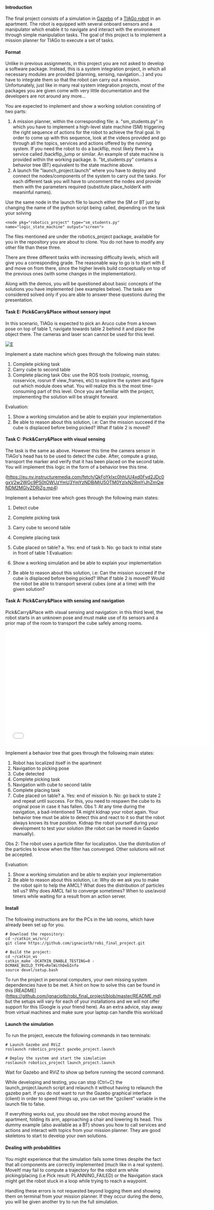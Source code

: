 #### Introduction
The final project consists of a simulation in [Gazebo](http://gazebosim.org/) of a [TIAGo robot](http://tiago.pal-robotics.com/) in an apartment. The robot is equipped with several onboard sensors and a manipulator which enable it to navigate and interact with the environment through simple manipulation tasks. The goal of this project is to implement a mission planner for TIAGo to execute a set of tasks.

#### Format
Unlike in previous assignments, in this project you are not asked to develop a software package. Instead, this is a system integration project, in which all necessary modules are provided (planning, sensing, navigation...) and you have to integrate them so that the robot can carry out a mission. Unfortunately, just like in many real system integration projects, most of the packages you are given come with very little documentation and the developers are not around any more...

You are expected to implement and show a working solution consisting of two parts:

1. A mission planner, within the corresponding file:
a. "sm_students.py" in which you have to implement a high-level state machine (SM) triggering the right sequence of actions for the robot to achieve the final goal. In order to come up with this sequence, look at the videos provided and go through all the topics, services and actions offered by the running system. If you need the robot to do a backflip, most likely there's a service called /backflip_jump or similar. An example of state machine is provided within the working package.
b. "bt_students.py" contains a behavior tree (BT) equivalent to the state machine above.
2. A launch file "launch_project.launch" where you have to deploy and connect the nodes/components of the system to carry out the tasks. For each different task you will have to uncomment the  nodes and provide them with the parameters required (substitute place_holderX with meaninful names).

Use the same node in the launch file to launch either the SM or BT just by changing the name of the python script being called, depending on the task your solving

```
<node pkg="robotics_project" type="sm_students.py" name="logic_state_machine" output="screen">
```

The files mentioned are under the robotics_project package, available for you in the repository you are about to clone. You do not have to modify any other file than these three. 

There are three different tasks with increasing difficulty levels, which will give you a corresponding grade. The reasonable way to go is to start with E and move on from there, since the higher levels build conceptually on top of the previous ones (with some changes in the implementation).

Along with the demos, you will be questioned about basic concepts of the solutions you have implemented (see examples below). The tasks are considered solved only if you are able to answer these questions during the presentation.

#### Task E: Pick&Carry&Place without sensory input
In this scenario, TIAGo is expected to pick an Aruco cube from a known pose on top of table 1, navigate towards table 2 behind it and place the object there. The cameras and laser scan cannot be used for this level.

[![E](https://imgur.com/H7LWQ4q)](https://eu.nv.instructuremedia.com/fetch/QkFoYkIxc0hhUU54d0Fvd2JDc0gzbVo2WGc9PS0tNWNjYzkzMjBhNzc4YjRmZjM1ZmRkYmQxNWI4NGY0MDU4NTAzOGM5ZQ.mp4)

Implement a state machine which goes through the following main states:

1. Complete picking task
2. Carry cube to second table
3. Complete placing task
Obs: use the ROS tools (rostopic, rosmsg, rosservice, rosrun tf view_frames, etc) to explore the system and figure out which module does what. You will realize this is the most time-consuming part of this level. Once you are familiar with the project, implementing the solution will be straight forward.

Evaluation:

1. Show a working simulation and be able to explain your implementation
2. Be able to reason about this solution, i.e: Can the mission succeed if the cube is displaced before being picked? What if table 2 is moved?

#### Task C: Pick&Carry&Place with visual sensing
The task is the same as above. However this time the camera sensor in TIAGo's head has to be used to detect the cube. After, compute a grasp, transport the marker and verify that it has been placed on the second table. You will implement this logic in the form of a behavior tree this time.

(https://eu.nv.instructuremedia.com/fetch/QkFoYkIxc0hhUU4xd0Fvd2JDc0gxV2w2WGc9PS0tOWUzYmU3YmYzNDBiMjU5OTM0YzIxN2RmYjJhZmQwNDM2MGIyZDRiZg.mp4)

Implement a behavior tree which goes through the following main states:

1. Detect cube
2. Complete picking task 
3. Carry cube to second table
4. Complete placing task
5. Cube placed on table?
a. Yes: end of task
b. No: go back to initial state in front of table 1
Evaluation:

1. Show a working simulation and be able to explain your implementation
2. Be able to reason about this solution, i.e: Can the mission succeed if the cube is displaced before being picked? What if table 2 is moved? Would the robot be able to transport several cubes (one at a time) with the given solution?  

#### Task A: Pick&Carry&Place with sensing and navigation
Pick&Carry&Place with visual sensing and navigation: in this third level, the robot starts in an unknown pose and must make use of its sensors and a prior map of the room to transport the cube safely among rooms.

<iframe src='//gifs.com/embed/robotics-assignment5-e-k8PMpK' frameborder='0' scrolling='no' width='640px' height='360px' style='-webkit-backface-visibility: hidden;-webkit-transform: scale(1);' ></iframe>

Implement a behavior tree that goes through the following main states:

1. Robot has localized itself in the apartment
2. Navigation to picking pose
3. Cube detected
4. Complete picking task 
5. Navigation with cube to second table
6. Complete placing task
7. Cube placed on table?
a. Yes: end of mission
b. No: go back to state 2 and repeat until success. For this, you need to respawn the cube to its original pose in case it has fallen.
Obs 1: At any time during the navigation, a bad-intentioned TA might kidnap your robot again. Your behavior tree must be able to detect this and react to it so that the robot always knows its true position. Kidnap the robot yourself during your development to test your solution (the robot can be moved in Gazebo manually).

Obs 2: The robot uses a particle filter for localization. Use the distribution of the particles to know when the filter has converged. Other solutions will not be accepted.

Evaluation:

1. Show a working simulation and be able to explain your implementation
2. Be able to reason about this solution, i.e: Why do we ask you to make the robot spin to help the AMCL? What does the distribution of particles tell us? Why does AMCL fail to converge sometimes? When to use/avoid timers while waiting for a result from an action server.

#### Install
The following instructions are for the PCs in the lab rooms, which have already been set up for you.

```
# Download the repository:
cd ~/catkin_ws/src/
git clone https://github.com/ignaciotb/robi_final_project.git

# Build the project:
cd ~/catkin_ws
catkin_make -DCATKIN_ENABLE_TESTING=0 -DCMAKE_BUILD_TYPE=RelWithDebInfo
source devel/setup.bash
```

To run the project in personal computers, your own missing system dependencies have to be met. A hint on how to solve this can be found in this [README] (https://github.com/ignaciotb/robi_final_project/blob/master/README.md) but the setups will vary for each of your installations and we will not offer support for this (Google is your friend here). As an extra advice, stay away from virtual machines and make sure your laptop can handle this workload

#### Launch the simulation
To run the project, execute the following commands in two terminals:

```
# Launch Gazebo and RViZ
roslaunch robotics_project gazebo_project.launch

# Deploy the system and start the simulation
roslaunch robotics_project launch_project.launch
```

Wait for Gazebo and RViZ to show up before running the second command.

While developing and testing, you can stop (Ctrl+C) the launch_project.launch script and relaunch it without having to relaunch the gazebo part. If you do not want to run the Gazebo graphical interface (client) in order to speed things up, you can set the "gzclient" variable in the launch file to false.

If everything works out, you should see the robot moving around the apartment, folding its arm, approaching a chair and lowering its head. This dummy example (also available as a BT) shows you how to call services and actions and interact with topics from your mission planner. They are good skeletons to start to develop your own solutions.

#### Dealing with probabilities
You might experience that the simulation fails some times despite the fact that all components are correctly implemented (much like in a real system). MoveIt! may fail to compute a trajectory for the robot arm while picking/placing (i.e Pick result: PLANNING_FAILED) or the Navigation stack might get the robot stuck in a loop while trying to reach a waypoint.

Handling these errors is not requested beyond logging them and showing them on terminal from your mission planner. If they occur during the demo, you will be given another try to run the full simulation.